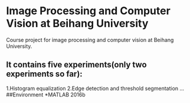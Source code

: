 # Image Processing and Computer Vision at Beihang University
Course project for image processing and computer vision at Beihang University.
## It contains five experiments(only two experiments so far):
1.Histogram equalization
2.Edge detection and threshold segmentation
...
##Environment
*MATLAB 2016b
